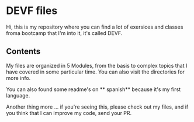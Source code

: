 # DEVF files

Hi, this is my repository where you can find a lot of exersices and classes froma bootcamp that I'm into it, it's called DEVF.

## Contents

My files are organized in 5 Modules, from the basis to complex topics that I have covered in some particular time. You can also visit the directories for more info.

You can also found some readme's on ** spanish** because it's my first language.

Another thing more ... if you're seeing this, please check out my files, and if you think that I can improve my code, send your PR.
